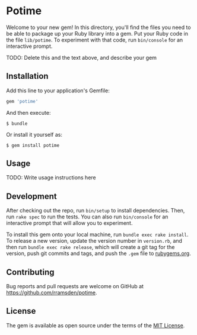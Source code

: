 # Potime

Welcome to your new gem! In this directory, you'll find the files you need to be able to package up your Ruby library into a gem. Put your Ruby code in the file `lib/potime`. To experiment with that code, run `bin/console` for an interactive prompt.

TODO: Delete this and the text above, and describe your gem

## Installation

Add this line to your application's Gemfile:

```ruby
gem 'potime'
```

And then execute:

    $ bundle

Or install it yourself as:

    $ gem install potime

## Usage

TODO: Write usage instructions here

## Development

After checking out the repo, run `bin/setup` to install dependencies. Then, run `rake spec` to run the tests. You can also run `bin/console` for an interactive prompt that will allow you to experiment.

To install this gem onto your local machine, run `bundle exec rake install`. To release a new version, update the version number in `version.rb`, and then run `bundle exec rake release`, which will create a git tag for the version, push git commits and tags, and push the `.gem` file to [rubygems.org](https://rubygems.org).

## Contributing

Bug reports and pull requests are welcome on GitHub at https://github.com/rramsden/potime.

## License

The gem is available as open source under the terms of the [MIT License](https://opensource.org/licenses/MIT).
